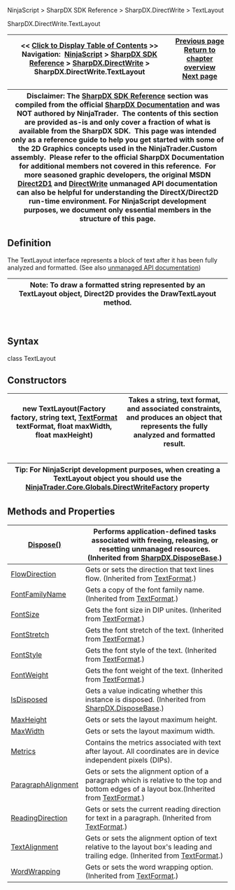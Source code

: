 ﻿
NinjaScript \> SharpDX SDK Reference \> SharpDX.DirectWrite \> TextLayout

SharpDX.DirectWrite.TextLayout

| \<\< [Click to Display Table of Contents](sharpdx_directwrite_textlayout.md) \>\> **Navigation:**     [NinjaScript](ninjascript-1.md) \> [SharpDX SDK Reference](sharpdx_sdk_reference-1.md) \> [SharpDX.DirectWrite](sharpdx_directwrite-1.md) \> SharpDX.DirectWrite.TextLayout | [Previous page](sharpdx_directwrite_linemetrics-1.md) [Return to chapter overview](sharpdx_directwrite-1.md) [Next page](sharpdx_directwrite_textlayout_getlinemetrics-1.md) |
| --- | --- |

| Disclaimer: The [SharpDX SDK Reference](sharpdx_sdk_reference-1.md) section was compiled from the official [SharpDX Documentation](http://sharpdx.org/) and was NOT authored by NinjaTrader.  The contents of this section are provided as\-is and only cover a fraction of what is available from the SharpDX SDK.  This page was intended only as a reference guide to help you get started with some of the 2D Graphics concepts used in the NinjaTrader.Custom assembly.  Please refer to the official SharpDX Documentation for additional members not covered in this reference.  For more seasoned graphic developers, the original MSDN [Direct2D1](https://msdn.microsoft.com/en-us/library/windows/desktop/dd370990.aspx) and [DirectWrite](https://msdn.microsoft.com/en-us/library/windows/desktop/dd368038.aspx) unmanaged API documentation can also be helpful for understanding the DirectX/Direct2D run\-time environment. For NinjaScript development purposes, we document only essential members in the structure of this page. |
| --- |

## Definition
The TextLayout interface represents a block of text after it has been fully analyzed and formatted.
(See also [unmanaged API documentation](http://msdn.microsoft.com/en-us/library/dd316718.aspx))
 

| Note: To draw a formatted string represented by an TextLayout object, Direct2D provides the DrawTextLayout method. |
| --- |
 
## Syntax
class TextLayout
## Constructors

| new TextLayout(Factory factory, string text, [TextFormat](sharpdx_directwrite_textformat-1.md) textFormat, float maxWidth, float maxHeight) | Takes a string, text format, and associated constraints, and produces an object that represents the fully analyzed and formatted result. |
| --- | --- |
## 
## 

| Tip: For NinjaScript development purposes, when creating a TextLayout object you should use the [NinjaTrader.Core.Globals.DirectWriteFactory](directwritefactory-1.md) property |
| --- |
## 
## 
## Methods and Properties

| [Dispose()](sharpdx_disposebase_dispose-1.md) | Performs application\-defined tasks associated with freeing, releasing, or resetting unmanaged resources. (Inherited from [SharpDX.DisposeBase](sharpdx_disposebase-1.md).) |
| --- | --- |
| [FlowDirection](sharpdx_directwrite_textformat_flowdirection-1.md) | Gets or sets the direction that text lines flow. (Inherited from [TextFormat](sharpdx_directwrite_textformat-1.md).) |
| [FontFamilyName](sharpdx_directwrite_textformat_fontfamilyname-1.md) | Gets a copy of the font family name.(Inherited from [TextFormat](sharpdx_directwrite_textformat-1.md).) |
| [FontSize](sharpdx_directwrite_textformat_fontsize-1.md) | Gets the font size in DIP unites. (Inherited from [TextFormat](sharpdx_directwrite_textformat-1.md).) |
| [FontStretch](sharpdx_directwrite_textformat_fontstretch-1.md) | Gets the font stretch of the text. (Inherited from [TextFormat](sharpdx_directwrite_textformat-1.md).) |
| [FontStyle](sharpdx_directwrite_textformat_fontstyle-1.md) | Gets the font style of the text. (Inherited from [TextFormat](sharpdx_directwrite_textformat-1.md).) |
| [FontWeight](sharpdx_directwrite_textformat_fontweight-1.md) | Gets the font weight of the text. (Inherited from [TextFormat](sharpdx_directwrite_textformat-1.md).) |
| [IsDisposed](sharpdx_disposebase_isdisposed-1.md) | Gets a value indicating whether this instance is disposed. (Inherited from [SharpDX.DisposeBase](sharpdx_disposebase-1.md).) |
| [MaxHeight](sharpdx_directwrite_textlayout_maxheight-1.md) | Gets or sets the layout maximum height. |
| [MaxWidth](sharpdx_directwrite_textlayout_maxwidth-1.md) | Gets or sets the layout maximum width. |
| [Metrics](sharpdx_directwrite_textlayout_metrics-1.md) | Contains the metrics associated with text after layout. All coordinates are in device independent pixels (DIPs). |
| [ParagraphAlignment](sharpdx_directwrite_textformat_paragraphalignment-1.md) | Gets or sets the alignment option of a paragraph which is relative to the top and bottom edges of a layout box.(Inherited from [TextFormat](sharpdx_directwrite_textformat-1.md).) |
| [ReadingDirection](sharpdx_directwrite_textformat_readingdirection-1.md) | Gets or sets the current reading direction for text in a paragraph. (Inherited from [TextFormat](sharpdx_directwrite_textformat-1.md).) |
| [TextAlignment](sharpdx_directwrite_textformat_textalignment-1.md) | Gets or sets the alignment option of text relative to the layout box's leading and trailing edge. (Inherited from [TextFormat](sharpdx_directwrite_textformat-1.md).) |
| [WordWrapping](sharpdx_directwrite_textformat_wordwrapping-1.md) | Gets or sets the word wrapping option. (Inherited from [TextFormat](sharpdx_directwrite_textformat-1.md).) |
